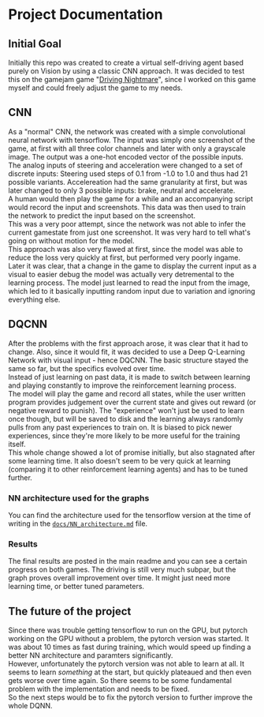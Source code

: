 # Project Documentation
## Initial Goal
Initially this repo was created to create a virtual self-driving agent based purely on Vision by using a classic CNN approach. It was decided to test this on the gamejam game "[Driving Nightmare](https://misterixi.itch.io/driving-nightmare)", since I worked on this game myself and could freely adjust the game to my needs.  
## CNN
As a "normal" CNN, the network was created with a simple convolutional neural network with tensorflow. The input was simply one screenshot of the game, at first with all three color channels and later with only a grayscale image. The output was a one-hot encoded vector of the possible inputs.  
The analog inputs of steering and acceleration were changed to a set of discrete inputs: Steering used steps of 0.1 from -1.0 to 1.0 and thus had 21 possible variants. Accelereation had the same granularity at first, but was later changed to only 3 possible inputs: brake, neutral and accelerate.  
A human would then play the game for a while and an accompanying script would record the input and screenshots. This data was then used to train the network to predict the input based on the screenshot.  
This was a very poor attempt, since the network was not able to infer the current gamestate from just one screenshot. It was very hard to tell what's going on without motion for the model.  
This approach was also very flawed at first, since the model was able to reduce the loss very quickly at first, but performed very poorly ingame. Later it was clear, that a change in the game to display the current input as a visual to easier debug the model was actually very detremental to the learning process. The model just learned to read the input from the image, which led to it basically inputting random input due to variation and ignoring everything else.  

## DQCNN
After the problems with the first approach arose, it was clear that it had to change. Also, since it would fit, it was decided to use a Deep Q-Learning Network with visual input - hence DQCNN. The basic structure stayed the same so far, but the specifics evolved over time.  
Instead of just learning on past data, it is made to switch between learning and playing constantly to improve the reinforcement learning process.  
The model will play the game and record all states, while the user written program provides judgement over the current state and gives out reward (or negative reward to punish). The "experience" won't just be used to learn once though, but will be saved to disk and the learning always randomly pulls from any past experiences to train on. It is biased to pick newer experiences, since they're more likely to be more useful for the training itself.  
This whole change showed a lot of promise initially, but also stagnated after some learning time. It also doesn't seem to be very quick at learning (comparing it to other reinforcement learning agents) and has to be tuned further.  
### NN architecture used for the graphs
You can find the architecture used for the tensorflow version at the time of writing in the [`docs/NN_architecture.md`](./NN_architecture.md) file.  
### Results
The final results are posted in the main readme and you can see a certain progress on both games. The driving is still very much subpar, but the graph proves overall improvement over time. It might just need more learning time, or better tuned parameters.  
## The future of the project
Since there was trouble getting tensorflow to run on the GPU, but pytorch working on the GPU without a problem, the pytorch version was started. It was about 10 times as fast during training, which would speed up finding a better NN architecture and paramters significantly.  
However, unfortunately the pytorch version was not able to learn at all. It seems to learn _something_ at the start, but quickly plateaued and then even gets worse over time again. So there seems to be some fundamental problem with the implementation and needs to be fixed.  
So the next steps would be to fix the pytorch version to further improve the whole DQNN.  
